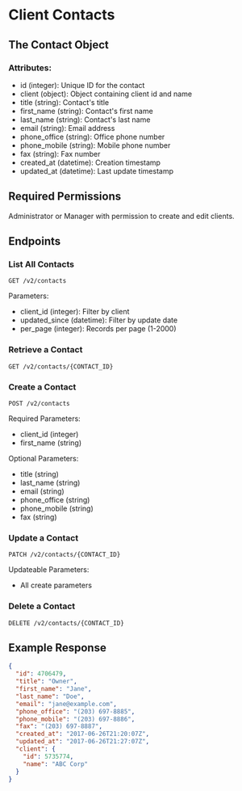 # Client Contacts

## The Contact Object

### Attributes:
- id (integer): Unique ID for the contact
- client (object): Object containing client id and name
- title (string): Contact's title
- first_name (string): Contact's first name
- last_name (string): Contact's last name 
- email (string): Email address
- phone_office (string): Office phone number
- phone_mobile (string): Mobile phone number
- fax (string): Fax number
- created_at (datetime): Creation timestamp
- updated_at (datetime): Last update timestamp

## Required Permissions

Administrator or Manager with permission to create and edit clients.

## Endpoints

### List All Contacts
```
GET /v2/contacts
```

Parameters:
- client_id (integer): Filter by client
- updated_since (datetime): Filter by update date
- per_page (integer): Records per page (1-2000)

### Retrieve a Contact
```
GET /v2/contacts/{CONTACT_ID}
```

### Create a Contact
```
POST /v2/contacts
```

Required Parameters:
- client_id (integer)
- first_name (string)

Optional Parameters:
- title (string)
- last_name (string)
- email (string)
- phone_office (string)
- phone_mobile (string)
- fax (string)

### Update a Contact
```
PATCH /v2/contacts/{CONTACT_ID}
```

Updateable Parameters:
- All create parameters

### Delete a Contact 
```
DELETE /v2/contacts/{CONTACT_ID}
```

## Example Response

```json
{
  "id": 4706479,
  "title": "Owner",
  "first_name": "Jane",
  "last_name": "Doe",
  "email": "jane@example.com",
  "phone_office": "(203) 697-8885",
  "phone_mobile": "(203) 697-8886",
  "fax": "(203) 697-8887",
  "created_at": "2017-06-26T21:20:07Z",
  "updated_at": "2017-06-26T21:27:07Z",
  "client": {
    "id": 5735774,
    "name": "ABC Corp"
  }
}